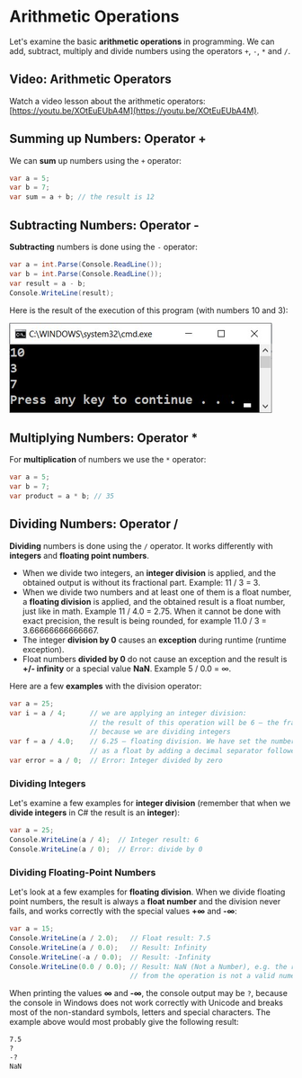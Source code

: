 # Arithmetic Operations

Let's examine the basic **arithmetic operations** in programming. We can add, subtract, multiply and divide numbers using the operators `+`, `-`, `*` and `/`.

## Video: Arithmetic Operators

Watch a video lesson about the arithmetic operators: [https://youtu.be/XOtEuEUbA4M](https://youtu.be/XOtEuEUbA4M).

## Summing up Numbers: Operator +

We can **sum** up numbers using the `+` operator:

```csharp
var a = 5;
var b = 7;
var sum = a + b; // the result is 12
```

## Subtracting Numbers: Operator -

**Subtracting** numbers is done using the `-` operator:

```csharp
var a = int.Parse(Console.ReadLine());
var b = int.Parse(Console.ReadLine());
var result = a - b;
Console.WriteLine(result);
```

Here is the result of the execution of this program \(with numbers 10 and 3\):

![](/assets/chapter-2-images/00.Subtracting-01.jpg)

## Multiplying Numbers: Operator \*

For **multiplication** of numbers we use the `*` operator:

```csharp
var a = 5;
var b = 7;
var product = a * b; // 35
```

## Dividing Numbers: Operator /

**Dividing** numbers is done using the `/` operator. It works differently with **integers** and **floating point numbers**.

* When we divide two integers, an **integer division** is applied, and the obtained output is without its fractional part. Example: 11 / 3 = 3.
* When we divide two numbers and at least one of them is a float number, a **floating division** is applied, and the obtained result is a float number, just like in math. Example 11 / 4.0 = 2.75.  When it cannot be done with exact precision, the result is being rounded, for example 11.0 / 3 = 3.66666666666667.
* The integer **division by 0** causes an **exception** during runtime \(runtime exception\).
* Float numbers **divided by 0** do not cause an exception and the result is  **+/- infinity** or a special value  **NaN**. Example 5 / 0.0 = ∞.

Here are a few **examples** with the division operator:

```csharp
var a = 25;
var i = a / 4;      // we are applying an integer division:
                    // the result of this operation will be 6 – the fractional part will be cut, 
                    // because we are dividing integers
var f = a / 4.0;    // 6.25 – floating division. We have set the number 4 to be interpreted 
                    // as a float by adding a decimal separator followed by zero 
var error = a / 0;  // Error: Integer divided by zero
```

### Dividing Integers

Let's examine a few examples for **integer division** \(remember that when we **divide integers** in C\# the result is an **integer**\):

```csharp
var a = 25;
Console.WriteLine(a / 4);  // Integer result: 6
Console.WriteLine(a / 0);  // Error: divide by 0
```

### Dividing Floating-Point Numbers

Let's look at a few examples for **floating division**. When we divide floating point numbers, the result is always a **float number** and the division never fails, and works correctly with the special values **+∞** and **-∞**:

```csharp
var a = 15;
Console.WriteLine(a / 2.0);   // Float result: 7.5
Console.WriteLine(a / 0.0);   // Result: Infinity
Console.WriteLine(-a / 0.0);  // Result: -Infinity
Console.WriteLine(0.0 / 0.0); // Result: NaN (Not a Number), e.g. the result
                              // from the operation is not a valid numeric value
```

When printing the values  **∞** and **-∞**, the console output may be `?`, because the console in Windows does not work correctly with Unicode and breaks most of the non-standard symbols, letters and special characters. The example above would most probably give the following result:

```
7.5
?
-?
NaN
```
